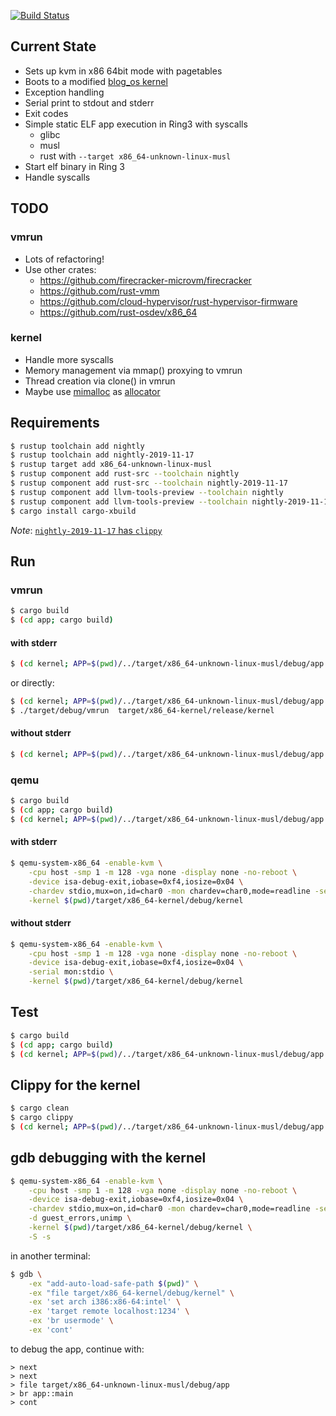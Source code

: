 [![Build Status](https://travis-ci.org/haraldh/enarx_sev_kvm_demo.svg?branch=master)](https://travis-ci.org/haraldh/enarx_sev_kvm_demo)

## Current State
* Sets up kvm in x86 64bit mode with pagetables
* Boots to a modified [blog_os kernel](https://os.phil-opp.com/)
* Exception handling
* Serial print to stdout and stderr
* Exit codes
* Simple static ELF app execution in Ring3 with syscalls
  * glibc
  * musl
  * rust with `--target x86_64-unknown-linux-musl`
* Start elf binary in Ring 3
* Handle syscalls

## TODO
### vmrun
* Lots of refactoring!
* Use other crates:
    * https://github.com/firecracker-microvm/firecracker
    * https://github.com/rust-vmm
    * https://github.com/cloud-hypervisor/rust-hypervisor-firmware
    * https://github.com/rust-osdev/x86_64
### kernel    
* Handle more syscalls
* Memory management via mmap() proxying to vmrun
* Thread creation via clone() in vmrun
* Maybe use [mimalloc](https://github.com/microsoft/mimalloc) as [allocator](https://github.com/purpleprotocol/mimalloc_rust) 

## Requirements

```bash
$ rustup toolchain add nightly
$ rustup toolchain add nightly-2019-11-17
$ rustup target add x86_64-unknown-linux-musl
$ rustup component add rust-src --toolchain nightly
$ rustup component add rust-src --toolchain nightly-2019-11-17
$ rustup component add llvm-tools-preview --toolchain nightly
$ rustup component add llvm-tools-preview --toolchain nightly-2019-11-17
$ cargo install cargo-xbuild
```

*Note*: [`nightly-2019-11-17` has `clippy`](https://rust-lang.github.io/rustup-components-history/index.html)

## Run

### vmrun

```bash
$ cargo build
$ (cd app; cargo build)
```

#### with stderr

```bash
$ (cd kernel; APP=$(pwd)/../target/x86_64-unknown-linux-musl/debug/app cargo +nightly xrun )
```

or directly:

```bash
$ (cd kernel; APP=$(pwd)/../target/x86_64-unknown-linux-musl/debug/app cargo +nightly xbuild )
$ ./target/debug/vmrun  target/x86_64-kernel/release/kernel
```

#### without stderr
```bash
$ (cd kernel; APP=$(pwd)/../target/x86_64-unknown-linux-musl/debug/app cargo +nightly xrun ) 2>/dev/null
```

### qemu

```bash
$ cargo build
$ (cd app; cargo build)
$ (cd kernel; APP=$(pwd)/../target/x86_64-unknown-linux-musl/debug/app cargo +nightly xbuild )
```

#### with stderr
```bash
$ qemu-system-x86_64 -enable-kvm \
    -cpu host -smp 1 -m 128 -vga none -display none -no-reboot \
    -device isa-debug-exit,iobase=0xf4,iosize=0x04 \
    -chardev stdio,mux=on,id=char0 -mon chardev=char0,mode=readline -serial chardev:char0 -serial chardev:char0 \
    -kernel $(pwd)/target/x86_64-kernel/debug/kernel
```

#### without stderr
```bash
$ qemu-system-x86_64 -enable-kvm \
    -cpu host -smp 1 -m 128 -vga none -display none -no-reboot \
    -device isa-debug-exit,iobase=0xf4,iosize=0x04 \
    -serial mon:stdio \
    -kernel $(pwd)/target/x86_64-kernel/debug/kernel
```

## Test

```bash
$ cargo build
$ (cd app; cargo build)
$ (cd kernel; APP=$(pwd)/../target/x86_64-unknown-linux-musl/debug/app cargo +nightly xtest )
```

## Clippy for the kernel

```bash
$ cargo clean
$ cargo clippy
$ (cd kernel; APP=$(pwd)/../target/x86_64-unknown-linux-musl/debug/app cargo +nightly-2019-11-17 xclippy )
```

## gdb debugging with the kernel

```bash
$ qemu-system-x86_64 -enable-kvm \
    -cpu host -smp 1 -m 128 -vga none -display none -no-reboot \
    -device isa-debug-exit,iobase=0xf4,iosize=0x04 \
    -chardev stdio,mux=on,id=char0 -mon chardev=char0,mode=readline -serial chardev:char0 -serial chardev:char0 \
    -d guest_errors,unimp \
    -kernel $(pwd)/target/x86_64-kernel/debug/kernel \
    -S -s
```

in another terminal:

```bash
$ gdb \
    -ex "add-auto-load-safe-path $(pwd)" \
    -ex "file target/x86_64-kernel/debug/kernel" \
    -ex 'set arch i386:x86-64:intel' \
    -ex 'target remote localhost:1234' \
    -ex 'br usermode' \
    -ex 'cont'
```

to debug the app, continue with:
```
> next
> next
> file target/x86_64-unknown-linux-musl/debug/app
> br app::main
> cont
```
